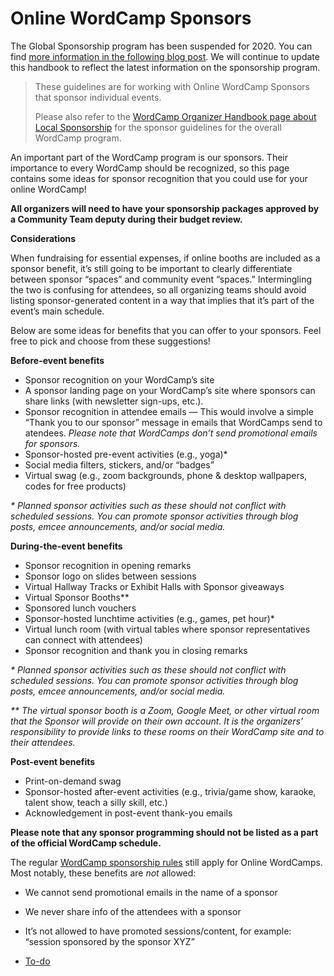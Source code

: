 # Online WordCamp Sponsors

The Global Sponsorship program has been suspended for 2020. You can find [more information in the following blog post](https://make.wordpress.org/community/2020/07/23/moving-forward-with-online-events/). We will continue to update this handbook to reflect the latest information on the sponsorship program.

> These guidelines are for working with Online WordCamp Sponsors that sponsor individual events.
> 
> Please also refer to the [WordCamp Organizer Handbook page about Local Sponsorship](https://make.wordpress.org/community/handbook/wordcamp-organizer/planning-details/fundraising/local-wordcamp-sponsorship/) for the sponsor guidelines for the overall WordCamp program.

An important part of the WordCamp program is our sponsors. Their importance to every WordCamp should be recognized, so this page contains some ideas for sponsor recognition that you could use for your online WordCamp!

**All organizers will need to have your sponsorship packages approved by a Community Team deputy during their budget review.**

**Considerations**

When fundraising for essential expenses, if online booths are included as a sponsor benefit, it’s still going to be important to clearly differentiate between sponsor “spaces” and community event “spaces.” Intermingling the two is confusing for attendees, so all organizing teams should avoid listing sponsor-generated content in a way that implies that it’s part of the event’s main schedule.

Below are some ideas for benefits that you can offer to your sponsors. Feel free to pick and choose from these suggestions!

**Before-event benefits**

*   Sponsor recognition on your WordCamp’s site
*   A sponsor landing page on your WordCamp’s site where sponsors can share links (with newsletter sign-ups, etc.).
*   Sponsor recognition in attendee emails — This would involve a simple “Thank you to our sponsor” message in emails that WordCamps send to atendees. *Please note that WordCamps don’t send promotional emails for sponsors.*
*   Sponsor-hosted pre-event activities (e.g., yoga)\*
*   Social media filters, stickers, and/or “badges”
*   Virtual swag (e.g., zoom backgrounds, phone & desktop wallpapers, codes for free products)

*\* Planned sponsor activities such as these should not conflict with scheduled sessions. You can promote sponsor activities through blog posts, emcee announcements, and/or social media.*

**During-the-event benefits**

*   Sponsor recognition in opening remarks
*   Sponsor logo on slides between sessions
*   Virtual Hallway Tracks or Exhibit Halls with Sponsor giveaways
*   Virtual Sponsor Booths\*\*
*   Sponsored lunch vouchers
*   Sponsor-hosted lunchtime activities (e.g., games, pet hour)\*
*   Virtual lunch room (with virtual tables where sponsor representatives can connect with attendees)
*   Sponsor recognition and thank you in closing remarks

*\* Planned sponsor activities such as these should not conflict with scheduled sessions. You can promote sponsor activities through blog posts, emcee announcements, and/or social media.*

*\*\* The virtual sponsor booth is a Zoom, Google Meet, or other virtual room that the Sponsor will provide on their own account. It is the organizers’ responsibility to provide links to these rooms on their WordCamp site and to their attendees.*

**Post-event benefits**

*   Print-on-demand swag
*   Sponsor-hosted after-event activities (e.g., trivia/game show, karaoke, talent show, teach a silly skill, etc.)
*   Acknowledgement in post-event thank-you emails

**Please note that any sponsor programming should not be listed as a part of the official WordCamp schedule.**

The regular [WordCamp sponsorship rules](https://make.wordpress.org/community/handbook/wordcamp-organizer/planning-details/fundraising/local-wordcamp-sponsorship/#wordcamp-sponsorship-rules-for-wordcamps%c2%a0-on-or-after-2017) still apply for Online WordCamps. Most notably, these benefits are *not* allowed:

*   We cannot send promotional emails in the name of a sponsor
*   We never share info of the attendees with a sponsor
*   It’s not allowed to have promoted sessions/content, for example: “session sponsored by the sponsor XYZ”

*   [To-do](# "To-do")
